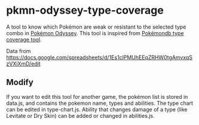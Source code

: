 # pkmn-odyssey-type-coverage

A tool to know which Pokémon are weak or resistant to the selected type combo in [Pokémon Odyssey](https://www.pokecommunity.com/threads/pok%C3%A9mon-odyssey-complete-v4-1.488536/). This tool is inspired from [Pokémondb type coverage tool](https://pokemondb.net/tools/type-coverage).

Data from https://docs.google.com/spreadsheets/d/1Es1clPMUhEEqZRHW0tgAmvxqSzVXiXmD/edit

## Modify
If you want to edit this tool for another game, the pokémon list is stored in data.js, and contains the pokemon name, types and abilities. The type chart can be edited in type-chart.js. Ability that changes damage of a type (like Levitate or Dry Skin) can be added or changed in abilities.js.